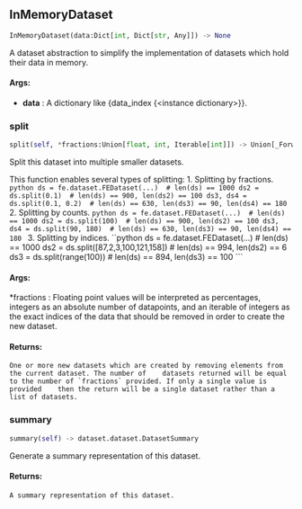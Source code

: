 ## InMemoryDataset
```python
InMemoryDataset(data:Dict[int, Dict[str, Any]]) -> None
```
A dataset abstraction to simplify the implementation of datasets which hold their data in memory.


#### Args:

* **data** :  A dictionary like {data_index {&lt;instance dictionary&gt;}}.

### split
```python
split(self, *fractions:Union[float, int, Iterable[int]]) -> Union[_ForwardRef('FEDataset'), List[_ForwardRef('FEDataset')]]
```
Split this dataset into multiple smaller datasets.

This function enables several types of splitting:
    1. Splitting by fractions.
        ```python
        ds = fe.dataset.FEDataset(...)  # len(ds) == 1000
        ds2 = ds.split(0.1)  # len(ds) == 900, len(ds2) == 100
        ds3, ds4 = ds.split(0.1, 0.2)  # len(ds) == 630, len(ds3) == 90, len(ds4) == 180
        ```
    2. Splitting by counts.
        ```python
        ds = fe.dataset.FEDataset(...)  # len(ds) == 1000
        ds2 = ds.split(100)  # len(ds) == 900, len(ds2) == 100
        ds3, ds4 = ds.split(90, 180)  # len(ds) == 630, len(ds3) == 90, len(ds4) == 180
        ```
    3. Splitting by indices.
        ``python
        ds = fe.dataset.FEDataset(...)  # len(ds) == 1000
        ds2 = ds.split([87,2,3,100,121,158])  # len(ds) == 994, len(ds2) == 6
        ds3 = ds.split(range(100))  # len(ds) == 894, len(ds3) == 100
        ```


#### Args:

 *fractions :  Floating point values will be interpreted as percentages, integers as an absolute number of        datapoints, and an iterable of integers as the exact indices of the data that should be removed in order        to create the new dataset.

#### Returns:
    One or more new datasets which are created by removing elements from the current dataset. The number of    datasets returned will be equal to the number of `fractions` provided. If only a single value is provided    then the return will be a single dataset rather than a list of datasets.

### summary
```python
summary(self) -> dataset.dataset.DatasetSummary
```
Generate a summary representation of this dataset.

#### Returns:
    A summary representation of this dataset.